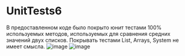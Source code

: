 # UnitTests6
В предоставленном коде было покрыто юнит тестами 100% используемых методов, используемых для сравнения средних значений двух списков. Покрывать тестами  List, Arrays, System не имеет смысла.
![image](https://github.com/MaksimovPavel/UnitTests6/assets/102986563/3e451b71-1665-4907-99bd-9bf924a81d3e)
![image](https://github.com/MaksimovPavel/UnitTests6/assets/102986563/574bdaed-098e-4f8d-8174-c24b26037ab6)

